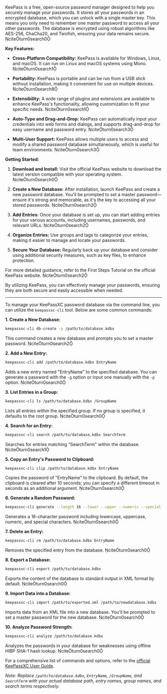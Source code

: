 ​KeePass is a free, open-source password manager designed to help you securely manage your passwords. It stores all your passwords in an encrypted database, which you can unlock with a single master key. This means you only need to remember one master password to access all your other passwords. The database is encrypted using robust algorithms like AES-256, ChaCha20, and Twofish, ensuring your data remains secure. citeturn0search0

**Key Features:**

- **Cross-Platform Compatibility:** KeePass is available for Windows, Linux, and macOS. It can run on Linux and macOS systems using Mono. citeturn0search1

- **Portability:** KeePass is portable and can be run from a USB stick without installation, making it convenient for use on multiple devices. citeturn0search8

- **Extensibility:** A wide range of plugins and extensions are available to enhance KeePass's functionality, allowing customization to fit your specific needs. citeturn0search1

- **Auto-Type and Drag-and-Drop:** KeePass can automatically input your credentials into web forms and dialogs, and supports drag-and-drop for easy username and password entry. citeturn0search3

- **Multi-User Support:** KeePass allows multiple users to access and modify a shared password database simultaneously, which is useful for team environments. citeturn0search3

**Getting Started:**

1. **Download and Install:** Visit the official KeePass website to download the latest version compatible with your operating system. citeturn0search0

2. **Create a New Database:** After installation, launch KeePass and create a new password database. You'll be prompted to set a master password—ensure it's strong and memorable, as it's the key to accessing all your stored passwords. citeturn0search2

3. **Add Entries:** Once your database is set up, you can start adding entries for your various accounts, including usernames, passwords, and relevant URLs. citeturn0search2

4. **Organize Entries:** Use groups and tags to categorize your entries, making it easier to manage and locate your passwords.

5. **Secure Your Database:** Regularly back up your database and consider using additional security measures, such as key files, to enhance protection.

For more detailed guidance, refer to the First Steps Tutorial on the official KeePass website. citeturn0search2

By utilizing KeePass, you can effectively manage your passwords, ensuring they are both secure and easily accessible when needed. 

---

To manage your KeePassXC password database via the command line, you can utilize the `keepassxc-cli` tool. Below are some common commands:

**1. Create a New Database:**
```bash
keepassxc-cli db-create -p /path/to/database.kdbx
```
This command creates a new database and prompts you to set a master password. citeturn0search2

**2. Add a New Entry:**
```bash
keepassxc-cli add /path/to/database.kdbx EntryName
```
Adds a new entry named "EntryName" to the specified database. You can generate a password with the `-g` option or input one manually with the `-p` option. citeturn0search0

**3. List Entries in a Group:**
```bash
keepassxc-cli ls /path/to/database.kdbx /GroupName
```
Lists all entries within the specified group. If no group is specified, it defaults to the root group. citeturn0search0

**4. Search for an Entry:**
```bash
keepassxc-cli search /path/to/database.kdbx SearchTerm
```
Searches for entries matching "SearchTerm" within the database. citeturn0search1

**5. Copy an Entry's Password to Clipboard:**
```bash
keepassxc-cli clip /path/to/database.kdbx EntryName
```
Copies the password of "EntryName" to the clipboard. By default, the clipboard is cleared after 10 seconds; you can specify a different timeout in seconds as an additional argument. citeturn0search0

**6. Generate a Random Password:**
```bash
keepassxc-cli generate --length 16 --lower --upper --numeric --special
```
Generates a 16-character password including lowercase, uppercase, numeric, and special characters. citeturn0search0

**7. Delete an Entry:**
```bash
keepassxc-cli rm /path/to/database.kdbx EntryName
```
Removes the specified entry from the database. citeturn0search0

**8. Export a Database:**
```bash
keepassxc-cli export /path/to/database.kdbx
```
Exports the content of the database to standard output in XML format by default. citeturn0search0

**9. Import Data into a Database:**
```bash
keepassxc-cli import /path/to/exported.xml /path/to/newdatabase.kdbx
```
Imports data from an XML file into a new database. You'll be prompted to set a master password for the new database. citeturn0search0

**10. Analyze Password Strength:**
```bash
keepassxc-cli analyze /path/to/database.kdbx
```
Analyzes the passwords in your database for weaknesses using offline HIBP SHA-1 hash lookup. citeturn0search0

For a comprehensive list of commands and options, refer to the [official KeePassXC User Guide](https://keepassxc.org/docs/KeePassXC_UserGuide).

*Note: Replace `/path/to/database.kdbx`, `EntryName`, `/GroupName`, and `SearchTerm` with your actual database path, entry names, group names, and search terms respectively.* 